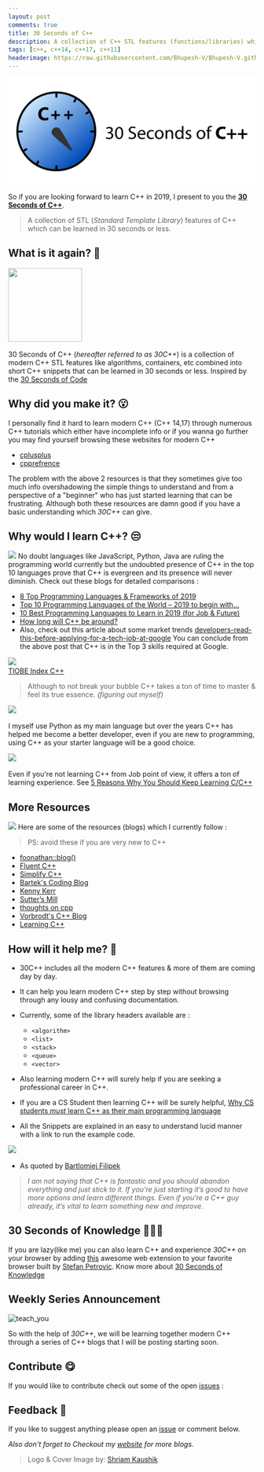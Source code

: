 ```yaml
---
layout: post
comments: true
title: 30 Seconds of C++
description: A collection of C++ STL features (functions/libraries) which can be learned in 30 seconds or less
tags: [c++, c++14, c++17, c++11]
headerimage: https://raw.githubusercontent.com/Bhupesh-V/Bhupesh-V.github.io/master/images/blog5.png
---
```


![blog5](https://raw.githubusercontent.com/Bhupesh-V/Bhupesh-V.github.io/master/images/blog5.png)

So if you are looking forward to learn C++ in 2019, I present to you the [**30 Seconds of C++**](http://bhupeshv.me/30-seconds-of-cpp/).
> A collection of STL (_Standard Template Library_) features of C++ which can be learned in 30 seconds or less.

## What is it again? 🧐

<img src="https://drive.google.com/uc?export=view&id=1qq4wYPSdaADysDx5HiclE0vIHYBrJyzW" height="150px" width="150px">

30 Seconds of C++ (_hereafter referred to as 30C++_) is a collection of modern C++ STL features like algorithms, containers, etc combined into short C++ snippets that can be learned in 30 seconds or less.
Inspired by the [30 Seconds of Code](https://30secondsofcode.org/index)
 
## Why did you make it? 😮
I personally find it hard to learn modern C++ (C++ 14,17) through numerous C++  tutorials which either have incomplete info or if you wanna go further you may find yourself browsing these websites for modern C++

- [cplusplus](http://www.cplusplus.com/)
- [cpprefrence](https://en.cppreference.com/w/)

The problem with the above 2 resources is that they sometimes give too much info overshadowing the simple things to understand and from a perspective of a "beginner" who has just started learning that can be frustrating.
Although both these resources are damn good if you have a basic understanding which _30C++_ can give.
 
## Why would I learn C++? 😒
![](https://media.giphy.com/media/dcq6lQcUupmY8/giphy.gif)
No doubt languages like JavaScript, Python, Java are ruling the programming world currently but the undoubted presence of C++ in the top 10 languages prove that C++ is evergreen and its presence will never diminish.
Check out these blogs for detailed comparisons : 

- [8 Top Programming Languages & Frameworks of 2019](https://hackernoon.com/8-top-programming-languages-frameworks-of-2019-2f08d2d21a1)
- [Top 10 Programming Languages of the World – 2019 to begin with…](https://www.geeksforgeeks.org/top-10-programming-languages-of-the-world-2019-to-begin-with/)
- [10 Best Programming Languages to Learn in 2019 (for Job & Future)](https://hackr.io/blog/best-programming-languages-to-learn-2019-jobs-future)
- [How long will C++ be around?](https://www.quora.com/How-long-will-C-be-around/answer/Ken-Gregg?ch=2&share=382f722b&srid=3pq4g)
- Also, check out this article about some market trends [developers-read-this-before-applying-for-a-tech-job-at-google](https://dev.to/stetsenko_me/developers-read-this-before-applying-for-a-tech-job-at-google-38gn)
You can conclude from the above post that C++ is in the Top 3 skills required at Google.

<img src="https://drive.google.com/uc?export=view&id=1o9XQuan-syvE-krrghvh5-zmz4whgzNW">
<figcaption><a href="https://www.tiobe.com/tiobe-index/cplusplus/">TIOBE Index C++</a></figcaption>

> Although to not break your bubble C++ takes a ton of time to master & feel its true essence. _(figuring out myself)_

<a href="https://twitter.com/tartanllama/status/890591871877218304">
<img src="https://drive.google.com/uc?export=view&id=1_49k5CTCLSa7iCKaP2mSwoQm534EUfkB">
</a>

I myself use Python as my main language but over the years C++ has helped me become a better developer, even if you are new to programming, using C++ as your starter language will be a good choice.

<img src="https://drive.google.com/uc?export=view&id=1kGzgsIMgXDxCrZkWZaDe7Qb9HMbR33dJ">

Even if you're not learning C++ from Job point of view, it offers a ton of learning experience.
See [5 Reasons Why You Should Keep Learning C/C++](https://www.topcoder.com/blog/5-reasons-keep-learning-c/)

## More Resources
![](https://media.giphy.com/media/l3dj09hpsfuYkijDi/giphy.gif)
Here are some of the resources (blogs) which I currently follow :
> PS: avoid these if you are very new to C++

- [foonathan::blog()](https://foonathan.net/index.html)
- [Fluent C++](https://www.fluentcpp.com/)
- [Simplify C++](https://arne-mertz.de/)
- [Bartek's Coding Blog](https://www.bfilipek.com/?m=1)
- [Kenny Kerr](https://kennykerr.ca/articles/)
- [Sutter’s Mill](https://herbsutter.com/gotw/)
- [thoughts on cpp](https://thoughts-on-cpp.com/)
- [Vorbrodt's C++ Blog](https://vorbrodt.blog/)
- [Learning C++](https://blog.tartanllama.xyz/learning-cpp/)


## How will it help me? 🤔
- 30C++ includes all the modern C++ features & more of them are coming day by day.
- It can help you learn modern C++ step by step without browsing through any lousy and confusing documentation.
- Currently, some of the library headers available are : 
  - `<algorithm>`
  - `<list>`
  - `<stack>`
  - `<queue>`
  - `<vector>`

- Also learning modern C++ will surely help if you are seeking a professional career in C++. 
- If you are a CS Student then learning C++ will be surely helpful,        [Why CS students *must* learn C++ as their main programming language](https://medium.com/@vardanator/why-cs-students-must-learn-c-as-their-main-programming-language-6d3b4f8720bd)
- All the Snippets are explained in an easy to understand lucid manner with a link to run the example code.
<a href="https://github.com/Bhupesh-V/30-seconds-of-cpp/blob/master/algorithm.md/#none_of">
 <img src="https://drive.google.com/uc? 
 export=view&id=1l0z8a6MXOPs6PAH5SdeKBdJHJkmFw9qA">
</a>


- As quoted by [Bartlomiej Filipek](https://www.bfilipek.com/p/about.html)
 > _I am not saying that C++ is fantastic and you should abandon everything and just stick to it. If you’re just starting it’s good to have more options and learn different things. Even if you’re a C++ guy already, it’s vital to learn something new and improve._

## 30 Seconds of Knowledge 👨🏽‍💻
If you are lazy(like me) you can also learn C++ and experience _30C++_ on your browser by adding [this](https://chrome.google.com/webstore/detail/30-seconds-of-knowledge/mmgplondnjekobonklacmemikcnhklla?hl=en) awesome web extension to your favorite browser built by [Stefan Petrovic](https://github.com/petrovicstefanrs).
Know more about [30 Seconds of Knowledge](https://30secondsofknowledge.com/)

## Weekly Series Announcement
![teach_you](https://media.giphy.com/media/xUNd9Y19glbJjn82yI/giphy.gif)

So with the help of _30C++_, we will be learning together modern C++ through a series of C++ blogs that I will be posting starting soon.


## Contribute 😋
If you would like to contribute check out some of the open [issues](https://github.com/Bhupesh-V/30-seconds-of-cpp/issues?q=is%3Aopen+is%3Aissue) : 


## Feedback 🤗
If you like to suggest anything please open an [issue](https://github.com/Bhupesh-V/30-seconds-of-cpp/issues/new?assignees=&labels=suggestion%2C+feedback&template=suggestion-feedback.md&title=Suggestion%2FFeedback) or comment below.

_Also don't forget to Checkout my [website](http://bhupeshv.me/) for more blogs._

> Logo & Cover Image by: [Shriam Kaushik](https://github.com/shriamkaushik)